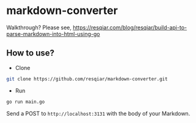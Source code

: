 # markdown-converter

Walkthrough?
Please see, https://resqiar.com/blog/resqiar/build-api-to-parse-markdown-into-html-using-go

## How to use?

- Clone
```bash
git clone https://github.com/resqiar/markdown-converter.git
```

- Run
```bash
go run main.go
```

Send a POST to `http://localhost:3131` with the body of your Markdown.
